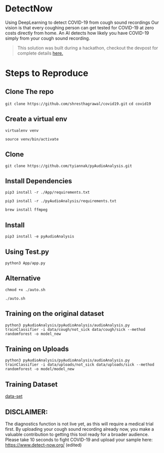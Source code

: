 # DetectNow
Using DeepLearning to detect COVID-19 from cough sound recordings
Our vision is that every coughing person can get tested for COVID-19 at zero costs directly from home. An AI detects how likely you have COVID-19 simply from your cough sound recording.

> This solution was built during a hackathon, checkout the devpost for complete details [here.](https://devpost.com/software/detect-now)

# Steps to Reproduce
## Clone The repo
`git clone https://github.com/shresthagrawal/covid19.git`
`cd covid19`

## Create a virtual env
`virtualenv venv`

`source venv/bin/activate`

## Clone 
`git clone https://github.com/tyiannak/pyAudioAnalysis.git`

## Install Dependencies
`pip3 install -r ./App/requirements.txt`

`pip3 install -r ./pyAudioAnalysis/requirements.txt`

`brew install ffmpeg`

## Install
`pip3 install -e pyAudioAnalysis`

## Using Test.py
`python3 App/app.py`

## Alternative
`chmod +x ./auto.sh`

`./auto.sh`

## Training on the original dataset
`python3 pyAudioAnalysis/pyAudioAnalysis/audioAnalysis.py trainClassifier -i data/cough/not_sick data/cough/sick --method randomforest -o model_new`

## Training on Uploads
`python3 pyAudioAnalysis/pyAudioAnalysis/audioAnalysis.py trainClassifier -i data/uploads/not_sick data/uploads/sick --method randomforest -o model/model_new`

## Training Dataset
[data-set](https://osf.io/4pt2s/)

## DISCLAIMER: 
The diagnostics function is not live yet, as this will require a medical trial first. By uploading your cough sound recording already now, you make a valuable contribution to getting this tool ready for a broader audience.
Please take 10 seconds to fight COVID-19 and upload your sample here:
https://www.detect-now.org/ (edited) 
